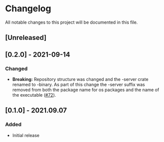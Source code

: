 # Changelog

All notable changes to this project will be documented in this file.

## [Unreleased]

## [0.2.0] - 2021-09-14


### Changed
- **Breaking:** Repository structure was changed and the -server crate renamed to -binary. As part of this change the -server suffix was removed from both the package name for os packages and the name of the executable ([#72]).

[#72]: https://github.com/stackabletech/nifi-operator/pull/72

## [0.1.0] - 2021.09.07

### Added

- Initial release
